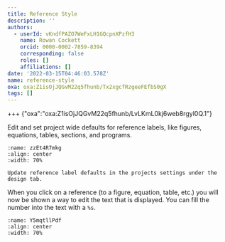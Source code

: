 ```yaml
---
title: Reference Style
description: ''
authors:
  - userId: vKndfPAZO7WeFxLH1GQcpnXPzfH3
    name: Rowan Cockett
    orcid: 0000-0002-7859-8394
    corresponding: false
    roles: []
    affiliations: []
date: '2022-03-15T04:46:03.578Z'
name: reference-style
oxa: oxa:Z1isOjJQGvM22q5fhunb/Tx2xgcfRzgeeFEfbS0gX
tags: []
---
```


+++ {"oxa":"oxa:Z1isOjJQGvM22q5fhunb/LvLKmL0kj6web8rgyl0Q.1"}

Edit and set project wide defaults for reference labels, like figures, equations, tables, sections, and programs.

```{figure} images/9Kv3iYv0uCgaG0zl4WDZ-ZsOzAO4QQSdEhU3GHzdG-v1.png
:name: zzEt4R7mkg
:align: center
:width: 70%

Update reference label defaults in the projects settings under the design tab.
```

When you click on a reference (to a figure, equation, table, etc.) you will now be shown a way to edit the text that is displayed. You can fill the number into the text with a `%s`.

```{figure} images/9Kv3iYv0uCgaG0zl4WDZ-ramCKfMuqfhU45M8uWJ0-v1.png
:name: Y5mqtllPdf
:align: center
:width: 70%
```


